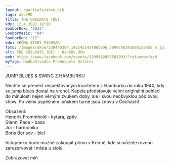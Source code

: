 ```yaml
---
layout: /partials/akce.njk
tags: akceMD
title: THE CHILKATS (DE)
kdy: 12.4.2023 19:00
SouborRok: "2023"
SouborMesic: "04"
SouborDen: "12"
kde: KRČMA STARÝ PIVOVAR
foto: /images/akce/330440384_1425451434865706_3099768341086128458_n.jpg
alt: THE CHILKATS (DE) - Hankův dům
web: https://www.facebook.com/events/1399192057501993/?ref=newsfeed
myTags: HudbaDivadlo ProDospele Ostatni
---
```

<!--StartFragment-->

JUMP BLUES & SWING Z HAMBURKU

Nechte se přenést respektovaným kvartetem z Hamburku do roku 1940, kdy se jump blues dostal na vrchol. Kapela představuje velmi originální pohled do minulosti nejen věrným zvukem doby, ale i svou neobvyklou pódiovou show. Po velmi úspěšném loňském turné jsou znovu v Čechách!

Obsazení:\
Hendrik Frommhold - kytara, zpěv\
Gianni Pace - basa\
Jol - harmonika\
Boris Borisov - bicí

Vstupenky bude možné zakoupit přímo v Krčmě, kde si můžete rovnou zarezervovat i místa u stolu. 

Zobrazovat míň

<!--EndFragment-->